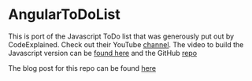 # AngularToDoList

This is port of the Javascript ToDo list that was generously put out by CodeExplained. Check out their YouTube [channel](https://www.youtube.com/channel/UC8n8ftV94ZU_DJLOLtrpORA). The video to build the Javascript version can be [found here](https://www.youtube.com/watch?v=b8sUhU_eq3g) and the GitHub [repo](https://github.com/codeexplainedrepo/To-Do-List) 

The blog post for this repo can be found [here](https://oraclefrontovik.com/2020/03/21/porting-a-javascript-to-do-app-to-angular/) 
